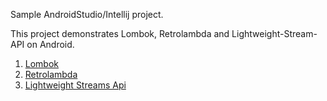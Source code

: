 Sample AndroidStudio/Intellij project.

This project demonstrates Lombok, Retrolambda and Lightweight-Stream-API on Android.

1. [Lombok](https://projectlombok.org/)
2. [Retrolambda](https://github.com/evant/gradle-retrolambda)
3. [Lightweight Streams Api](https://github.com/aNNiMON/Lightweight-Stream-API)


